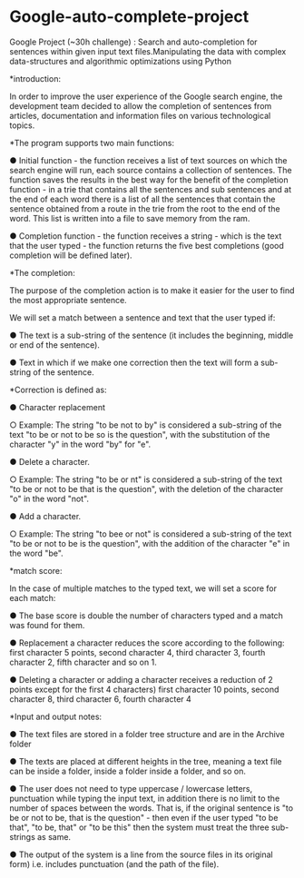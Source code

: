 # Google-auto-complete-project

Google Project (~30h challenge) : Search and auto-completion for sentences within given input text files.Manipulating the data with complex data-structures and algorithmic optimizations using Python

*introduction:

In order to improve the user experience of the Google search engine, the development team decided to allow the completion of sentences from articles, documentation and information files on various technological topics.

*The program supports two main functions:

● Initial function - the function receives a list of text sources on which the search engine will run, each source contains a collection of sentences. The function saves the results in the best way for the benefit of the completion function - in a trie that contains all the sentences and sub sentences and at the end of each word there is a list of all the sentences that contain the sentence obtained from a route in the trie from the root to the end of the word. This list is written into a file to save memory from the ram.

● Completion function - the function receives a string - which is the text that the user typed - the function returns the five best completions (good completion will be defined later).

*The completion:

The purpose of the completion action is to make it easier for the user to find the most appropriate sentence.

We will set a match between a sentence and text that the user typed if:

● The text is a sub-string of the sentence (it includes the beginning, middle or end of the sentence).

● Text in which if we make one correction then the text will form a sub-string of the sentence.

*Correction is defined as:

● Character replacement

○ Example: The string "to be not to by" is considered a sub-string of the text "to be or not to be so is the question", with the substitution of the character "y" in the word "by" for "e".

● Delete a character.

○ Example: The string "to be or nt" is considered a sub-string of the text "to be or not to be that is the question", with the deletion of the character "o" in the word "not".

● Add a character.

○ Example: The string "to bee or not" is considered a sub-string of the text "to be or not to be is the question", with the addition of the character "e" in the word "be".

*match score:

In the case of multiple matches to the typed text, we will set a score for each match:

● The base score is double the number of characters typed and a match was found for them.

● Replacement a character reduces the score according to the following: first character 5 points, second character 4, third character 3, fourth character 2, fifth character and so on 1.

● Deleting a character or adding a character receives a reduction of 2 points except for the first 4 characters) first character 10 points, second character 8, third character 6, fourth character 4

*Input and output notes:

● The text files are stored in a folder tree structure and are in the Archive folder

● The texts are placed at different heights in the tree, meaning a text file can be inside a folder, inside a folder inside a folder, and so on.

● The user does not need to type uppercase / lowercase letters, punctuation while typing the input text, in addition there is no limit to the number of spaces between the words. That is, if the original sentence is "to be or not to be, that is the question" - then even if the user typed "to be that", "to be, that" or "to be       this" then the system must treat the three sub-strings as same.

● The output of the system is a line from the source files in its original form) i.e. includes punctuation (and the path of the file).
